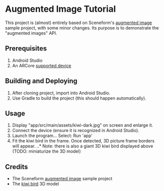 Augmented Image Tutorial
=========================
This project is (almost) entirely based on Sceneform's [augmented image](github.com/google-ar/sceneform-android-sdk/tree/master/samples/augmentedimage) sample project, with some minor changes.
Its purpose is to demonstrate the "augmented images" API.

## Prerequisites
1. Android Studio
2. An ARCore [supported device](//developers.google.com/ar/discover/supported-devices)

## Building and Deploying
1. After cloning project, import into Android Studio.
2. Use Gradle to build the project (this should happen automatically).

## Usage
1. Display "app/src/main/assets/kiwi-dark.jpg" on screen and enlarge it.
2. Connect the device (ensure it is recognized in Android Studio).
3. Launch the program... Select: Run 'app'
4. Fit the kiwi bird in the frame.  Once detected, 3D picture frame borders will appear.
..* Note: there is also a giant 3D kiwi bird displayed above (TODO: miniaturize the 3D model) 

## Credits
* The Sceneform [augmented image](//github.com/google-ar/sceneform-android-sdk) sample project
* The [kiwi bird](//poly.google.com/view/7IHC-D7-6Tl) 3D model

